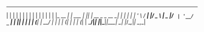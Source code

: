  _   _            _        _   _               _ 
| | | |          | |      | | | |             | |
| | | |_ __   ___| | ___  | |_| | __ _ _ __ __| |
| | | | '_ \ / __| |/ _ \ |  _  |/ _` | '__/ _` |
| |_| | | | | (__| |  __/ | | | | (_| | | | (_| |
 \___/|_| |_|\___|_|\___| \_| |_/\__,_|_|  \__,_|
